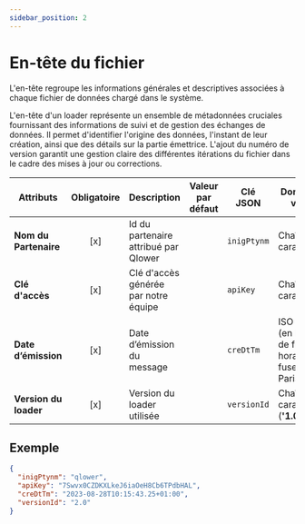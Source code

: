```yaml
---
sidebar_position: 2
---
```


# En-tête du fichier

L'en-tête regroupe les informations générales et descriptives associées à chaque fichier de données chargé dans le système.

L'en-tête d'un loader représente un ensemble de métadonnées cruciales fournissant des informations de suivi et de gestion des échanges de données. Il permet d'identifier l'origine des données, l'instant de leur création, ainsi que des détails sur la partie émettrice. L'ajout du numéro de version garantit une gestion claire des différentes itérations du fichier dans le cadre des mises à jour ou corrections.

| **Attributs**         | **Obligatoire** | **Description**                      | **Valeur par défaut** | **Clé JSON** | **Domaine de validité**                                        |
| --------------------- | :-------------: | ------------------------------------ | --------------------- | ------------ | -------------------------------------------------------------- |
| **Nom du Partenaire** |       [x]       | Id du partenaire attribué par Qlower |                       | `inigPtynm`  | Chaîne de caractères                                           |
| **Clé d'accès**       |       [x]       | Clé d'accès générée par notre équipe |                       | `apiKey`     | Chaîne de caractères                                           |
| **Date d’émission**   |       [x]       | Date d’émission du message           |                       | `creDtTm`    | ISO 8601 (en l’absence de fuseau horaire, fuseau Paris/France) |
| **Version du loader** |       [x]       | Version du loader utilisée           |                       | `versionId`  | Chaîne de caractères (**'1.0'** / **'2.0'**)                                           |

## Exemple

```json
{
  "inigPtynm": "qlower",
  "apiKey": "7Swvx0CZDKXLkeJ6iaOeH8Cb6TPdbHAL",
  "creDtTm": "2023-08-28T10:15:43.25+01:00",
  "versionId": "2.0"
}
```
